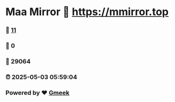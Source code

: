 # Maa Mirror :link: https://mmirror.top 
### :page_facing_up: [11](https://mmirror.top/tag.html) 
### :speech_balloon: 0 
### :hibiscus: 29064 
### :alarm_clock: 2025-05-03 05:59:04 
### Powered by :heart: [Gmeek](https://github.com/Meekdai/Gmeek)
